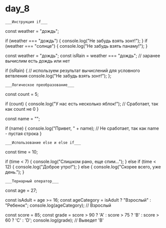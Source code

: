 # day_8
    ___Инструкция if___


const weather = "дождь"; 

if (weather === "дождь") {
  console.log("Не забудь взять зонт!");
}
if (weather === "солнце") {
  console.log("Не забудь взять панаму!");
}

const weather = "дождь"; 
const isRain = weather === "дождь"; // заранее вычислим есть дождь или нет

if (isRain) { // используем результат вычислений для условного ветвления 
  console.log("Не забудь взять зонт!");
};
   
    ___Логическое преобразование___
   
    
const count = 5;

if (count) {
  console.log("У нас есть несколько яблок!"); // Сработает, так как count не 0
}

const name = "";

if (name) {
  console.log("Привет, " + name); // Не сработает, так как name - пустая строка
}

    ___Использование else и else if___

const time = 10;

if (time < 7) {
  console.log("Слишком рано, еще спим...");
} else if (time < 12) {
  console.log("Доброе утро!");
} else {
  console.log("Скорее всего, уже день.");
}

    ___Тернарный оператор___


const age = 27;

const isAdult = age >= 16;
const ageCategory = isAdult ? "Взрослый" : "Ребенок";
console.log(ageCategory); // Взрослый

const score = 85;
const grade = score > 90 ? 'A' : score > 75 ? 'B' : score > 60 ? 'C' : 'D';
console.log(grade); // Выведет 'B'





